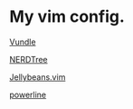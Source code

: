 My vim config.
===================

[Vundle](https://github.com/VundleVim/Vundle.vim)

[NERDTree](https://github.com/scrooloose/nerdtree)

[Jellybeans.vim](https://github.com/nanotech/jellybeans.vim)

[powerline](https://github.com/powerline/powerline)
